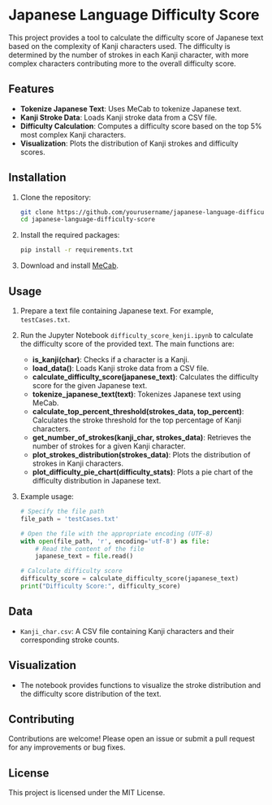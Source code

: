 # Japanese Language Difficulty Score

This project provides a tool to calculate the difficulty score of Japanese text based on the complexity of Kanji characters used. The difficulty is determined by the number of strokes in each Kanji character, with more complex characters contributing more to the overall difficulty score.

## Features

- **Tokenize Japanese Text**: Uses MeCab to tokenize Japanese text.
- **Kanji Stroke Data**: Loads Kanji stroke data from a CSV file.
- **Difficulty Calculation**: Computes a difficulty score based on the top 5% most complex Kanji characters.
- **Visualization**: Plots the distribution of Kanji strokes and difficulty scores.

## Installation

1. Clone the repository:
   ```bash
   git clone https://github.com/yourusername/japanese-language-difficulty-score.git
   cd japanese-language-difficulty-score
   ```

2. Install the required packages:
   ```bash
   pip install -r requirements.txt
   ```

3. Download and install [MeCab](https://taku910.github.io/mecab/).

## Usage

1. Prepare a text file containing Japanese text. For example, `testCases.txt`.

2. Run the Jupyter Notebook `difficulty_score_kenji.ipynb` to calculate the difficulty score of the provided text. The main functions are:

   - **is_kanji(char)**: Checks if a character is a Kanji.
   - **load_data()**: Loads Kanji stroke data from a CSV file.
   - **calculate_difficulty_score(japanese_text)**: Calculates the difficulty score for the given Japanese text.
   - **tokenize_japanese_text(text)**: Tokenizes Japanese text using MeCab.
   - **calculate_top_percent_threshold(strokes_data, top_percent)**: Calculates the stroke threshold for the top percentage of Kanji characters.
   - **get_number_of_strokes(kanji_char, strokes_data)**: Retrieves the number of strokes for a given Kanji character.
   - **plot_strokes_distribution(strokes_data)**: Plots the distribution of strokes in Kanji characters.
   - **plot_difficulty_pie_chart(difficulty_stats)**: Plots a pie chart of the difficulty distribution in Japanese text.

3. Example usage:
   ```python
   # Specify the file path
   file_path = 'testCases.txt'

   # Open the file with the appropriate encoding (UTF-8)
   with open(file_path, 'r', encoding='utf-8') as file:
       # Read the content of the file
       japanese_text = file.read()

   # Calculate difficulty score
   difficulty_score = calculate_difficulty_score(japanese_text)
   print("Difficulty Score:", difficulty_score)
   ```

## Data

- `Kanji_char.csv`: A CSV file containing Kanji characters and their corresponding stroke counts.

## Visualization

- The notebook provides functions to visualize the stroke distribution and the difficulty score distribution of the text.

## Contributing

Contributions are welcome! Please open an issue or submit a pull request for any improvements or bug fixes.

## License

This project is licensed under the MIT License.
